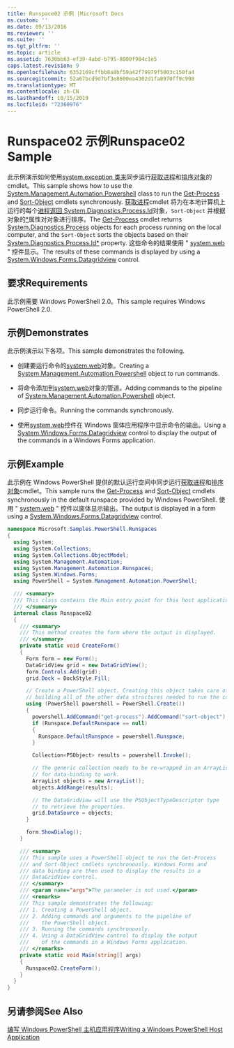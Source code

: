 ```yaml
---
title: Runspace02 示例 |Microsoft Docs
ms.custom: ''
ms.date: 09/13/2016
ms.reviewer: ''
ms.suite: ''
ms.tgt_pltfrm: ''
ms.topic: article
ms.assetid: 7630bb63-ef39-4abd-b795-8000f984c1e5
caps.latest.revision: 9
ms.openlocfilehash: 6352169cffbb8a8bf59a42f79979f5003c150fa4
ms.sourcegitcommit: 52a67bcd9d7bf3e8600ea4302d1fa8970ff9c998
ms.translationtype: MT
ms.contentlocale: zh-CN
ms.lasthandoff: 10/15/2019
ms.locfileid: "72360976"
---
```

# <a name="runspace02-sample"></a><span data-ttu-id="dd9ae-102">Runspace02 示例</span><span class="sxs-lookup"><span data-stu-id="dd9ae-102">Runspace02 Sample</span></span>

<span data-ttu-id="dd9ae-103">此示例演示如何使用[system.exception 类来](/dotnet/api/system.management.automation.powershell)同步运行[获取进程](/powershell/module/Microsoft.PowerShell.Management/Get-Process)和[排序对象](/powershell/module/Microsoft.PowerShell.Utility/Sort-Object)的 cmdlet。</span><span class="sxs-lookup"><span data-stu-id="dd9ae-103">This sample shows how to use the [System.Management.Automation.Powershell](/dotnet/api/system.management.automation.powershell) class to run the [Get-Process](/powershell/module/Microsoft.PowerShell.Management/Get-Process) and [Sort-Object](/powershell/module/Microsoft.PowerShell.Utility/Sort-Object) cmdlets synchronously.</span></span> <span data-ttu-id="dd9ae-104">[获取进程](/powershell/module/Microsoft.PowerShell.Management/Get-Process)cmdlet 将为在本地计算机上运行的每个[进程返回 System.Diagnostics.Process.Id](/dotnet/api/System.Diagnostics.Process)对象，`Sort-Object` 并根据对象的[\*](/dotnet/api/System.Diagnostics.Process.Id)属性对对象进行排序。</span><span class="sxs-lookup"><span data-stu-id="dd9ae-104">The [Get-Process](/powershell/module/Microsoft.PowerShell.Management/Get-Process) cmdlet returns [System.Diagnostics.Process](/dotnet/api/System.Diagnostics.Process) objects for each process running on the local computer, and the `Sort-Object` sorts the objects based on their [System.Diagnostics.Process.Id\*](/dotnet/api/System.Diagnostics.Process.Id) property.</span></span> <span data-ttu-id="dd9ae-105">这些命令的结果使用 " [system.web](/dotnet/api/System.Windows.Forms.DataGridView) " 控件显示。</span><span class="sxs-lookup"><span data-stu-id="dd9ae-105">The results of these commands is displayed by using a [System.Windows.Forms.Datagridview](/dotnet/api/System.Windows.Forms.DataGridView) control.</span></span>

## <a name="requirements"></a><span data-ttu-id="dd9ae-106">要求</span><span class="sxs-lookup"><span data-stu-id="dd9ae-106">Requirements</span></span>

<span data-ttu-id="dd9ae-107">此示例需要 Windows PowerShell 2.0。</span><span class="sxs-lookup"><span data-stu-id="dd9ae-107">This sample requires Windows PowerShell 2.0.</span></span>

## <a name="demonstrates"></a><span data-ttu-id="dd9ae-108">示例</span><span class="sxs-lookup"><span data-stu-id="dd9ae-108">Demonstrates</span></span>

<span data-ttu-id="dd9ae-109">此示例演示以下各项。</span><span class="sxs-lookup"><span data-stu-id="dd9ae-109">This sample demonstrates the following.</span></span>

- <span data-ttu-id="dd9ae-110">创建要运行命令的[system.web](/dotnet/api/system.management.automation.powershell)对象。</span><span class="sxs-lookup"><span data-stu-id="dd9ae-110">Creating a [System.Management.Automation.Powershell](/dotnet/api/system.management.automation.powershell) object to run commands.</span></span>

- <span data-ttu-id="dd9ae-111">将命令添加到[system.web](/dotnet/api/system.management.automation.powershell)对象的管道。</span><span class="sxs-lookup"><span data-stu-id="dd9ae-111">Adding commands to the pipeline of [System.Management.Automation.Powershell](/dotnet/api/system.management.automation.powershell) object.</span></span>

- <span data-ttu-id="dd9ae-112">同步运行命令。</span><span class="sxs-lookup"><span data-stu-id="dd9ae-112">Running the commands synchronously.</span></span>

- <span data-ttu-id="dd9ae-113">使用[system.web](/dotnet/api/System.Windows.Forms.DataGridView)控件在 Windows 窗体应用程序中显示命令的输出。</span><span class="sxs-lookup"><span data-stu-id="dd9ae-113">Using a [System.Windows.Forms.Datagridview](/dotnet/api/System.Windows.Forms.DataGridView) control to display the output of the commands in a Windows Forms application.</span></span>

## <a name="example"></a><span data-ttu-id="dd9ae-114">示例</span><span class="sxs-lookup"><span data-stu-id="dd9ae-114">Example</span></span>

<span data-ttu-id="dd9ae-115">此示例在 Windows PowerShell 提供的默认运行空间中同步运行[获取进程](/powershell/module/Microsoft.PowerShell.Management/Get-Process)和[排序对象](/powershell/module/Microsoft.PowerShell.Utility/Sort-Object)cmdlet。</span><span class="sxs-lookup"><span data-stu-id="dd9ae-115">This sample runs the [Get-Process](/powershell/module/Microsoft.PowerShell.Management/Get-Process) and [Sort-Object](/powershell/module/Microsoft.PowerShell.Utility/Sort-Object) cmdlets synchronously in the default runspace provided by Windows PowerShell.</span></span> <span data-ttu-id="dd9ae-116">使用 " [system.web](/dotnet/api/System.Windows.Forms.DataGridView) " 控件以窗体显示输出。</span><span class="sxs-lookup"><span data-stu-id="dd9ae-116">The output is displayed in a form using a [System.Windows.Forms.Datagridview](/dotnet/api/System.Windows.Forms.DataGridView) control.</span></span>

```csharp
namespace Microsoft.Samples.PowerShell.Runspaces
{
  using System;
  using System.Collections;
  using System.Collections.ObjectModel;
  using System.Management.Automation;
  using System.Management.Automation.Runspaces;
  using System.Windows.Forms;
  using PowerShell = System.Management.Automation.PowerShell;

  /// <summary>
  /// This class contains the Main entry point for this host application.
  /// </summary>
  internal class Runspace02
  {
    /// <summary>
    /// This method creates the form where the output is displayed.
    /// </summary>
    private static void CreateForm()
    {
      Form form = new Form();
      DataGridView grid = new DataGridView();
      form.Controls.Add(grid);
      grid.Dock = DockStyle.Fill;

      // Create a PowerShell object. Creating this object takes care of
      // building all of the other data structures needed to run the command.
      using (PowerShell powershell = PowerShell.Create())
      {
        powershell.AddCommand("get-process").AddCommand("sort-object").AddArgument("ID");
        if (Runspace.DefaultRunspace == null)
        {
          Runspace.DefaultRunspace = powershell.Runspace;
        }

        Collection<PSObject> results = powershell.Invoke();

        // The generic collection needs to be re-wrapped in an ArrayList
        // for data-binding to work.
        ArrayList objects = new ArrayList();
        objects.AddRange(results);

        // The DataGridView will use the PSObjectTypeDescriptor type
        // to retrieve the properties.
        grid.DataSource = objects;
      }

      form.ShowDialog();
    }

    /// <summary>
    /// This sample uses a PowerShell object to run the Get-Process
    /// and Sort-Object cmdlets synchronously. Windows Forms and
    /// data binding are then used to display the results in a
    /// DataGridView control.
    /// </summary>
    /// <param name="args">The parameter is not used.</param>
    /// <remarks>
    /// This sample demonstrates the following:
    /// 1. Creating a PowerShell object.
    /// 2. Adding commands and arguments to the pipeline of
    ///    the PowerShell object.
    /// 3. Running the commands synchronously.
    /// 4. Using a DataGridView control to display the output
    ///    of the commands in a Windows Forms application.
    /// </remarks>
    private static void Main(string[] args)
    {
      Runspace02.CreateForm();
    }
  }
}
```

## <a name="see-also"></a><span data-ttu-id="dd9ae-117">另请参阅</span><span class="sxs-lookup"><span data-stu-id="dd9ae-117">See Also</span></span>

[<span data-ttu-id="dd9ae-118">编写 Windows PowerShell 主机应用程序</span><span class="sxs-lookup"><span data-stu-id="dd9ae-118">Writing a Windows PowerShell Host Application</span></span>](./writing-a-windows-powershell-host-application.md)